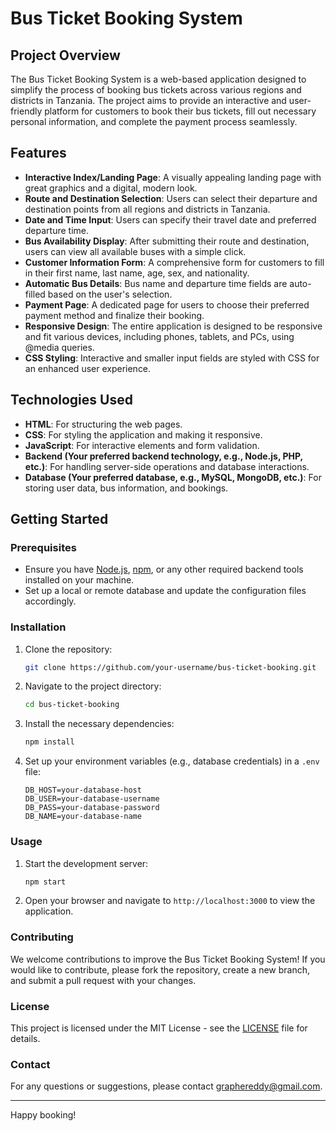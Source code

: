 # Bus Ticket Booking System

## Project Overview
The Bus Ticket Booking System is a web-based application designed to simplify the process of booking bus tickets across various regions and districts in Tanzania. The project aims to provide an interactive and user-friendly platform for customers to book their bus tickets, fill out necessary personal information, and complete the payment process seamlessly.

## Features
- **Interactive Index/Landing Page**: A visually appealing landing page with great graphics and a digital, modern look.
- **Route and Destination Selection**: Users can select their departure and destination points from all regions and districts in Tanzania.
- **Date and Time Input**: Users can specify their travel date and preferred departure time.
- **Bus Availability Display**: After submitting their route and destination, users can view all available buses with a simple click.
- **Customer Information Form**: A comprehensive form for customers to fill in their first name, last name, age, sex, and nationality.
- **Automatic Bus Details**: Bus name and departure time fields are auto-filled based on the user's selection.
- **Payment Page**: A dedicated page for users to choose their preferred payment method and finalize their booking.
- **Responsive Design**: The entire application is designed to be responsive and fit various devices, including phones, tablets, and PCs, using @media queries.
- **CSS Styling**: Interactive and smaller input fields are styled with CSS for an enhanced user experience.

## Technologies Used
- **HTML**: For structuring the web pages.
- **CSS**: For styling the application and making it responsive.
- **JavaScript**: For interactive elements and form validation.
- **Backend (Your preferred backend technology, e.g., Node.js, PHP, etc.)**: For handling server-side operations and database interactions.
- **Database (Your preferred database, e.g., MySQL, MongoDB, etc.)**: For storing user data, bus information, and bookings.

## Getting Started
### Prerequisites
- Ensure you have [Node.js](https://nodejs.org/), [npm](https://www.npmjs.com/), or any other required backend tools installed on your machine.
- Set up a local or remote database and update the configuration files accordingly.

### Installation
1. Clone the repository:
    ```bash
    git clone https://github.com/your-username/bus-ticket-booking.git
    ```
2. Navigate to the project directory:
    ```bash
    cd bus-ticket-booking
    ```
3. Install the necessary dependencies:
    ```bash
    npm install
    ```
4. Set up your environment variables (e.g., database credentials) in a `.env` file:
    ```plaintext
    DB_HOST=your-database-host
    DB_USER=your-database-username
    DB_PASS=your-database-password
    DB_NAME=your-database-name
    ```

### Usage
1. Start the development server:
    ```bash
    npm start
    ```
2. Open your browser and navigate to `http://localhost:3000` to view the application.

### Contributing
We welcome contributions to improve the Bus Ticket Booking System! If you would like to contribute, please fork the repository, create a new branch, and submit a pull request with your changes.

### License
This project is licensed under the MIT License - see the [LICENSE](LICENSE) file for details.

### Contact
For any questions or suggestions, please contact [graphereddy@gmail.com](mailto:graphereddy@gmail.com).

---

Happy booking!

